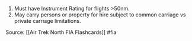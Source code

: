 1. Must have Instrument Rating for flights >50nm.
2. May carry persons or property for hire subject to common carriage vs private carriage limitations.

Source: [[Air Trek North FIA Flashcards]] #fia

